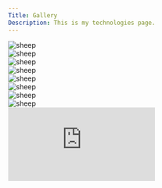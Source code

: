 ```yaml
---
Title: Gallery
Description: This is my technologies page.
---
```

<div class ="grid-gallery" >
<div>
    <picture class="box" onclick="location.href='image/1grid.jpg'">
        <source media="(min-width: 668px)" srcset="image/1grid.jpg">
        <source media="(min-width: 376px)" srcset="image/1grid.jpg?w=667">
        <img src="image/1grid.jpg?w=300" alt="sheep">
    </picture>
</div>
<div>
    <picture class="box" onclick="location.href='image/2grid.jpg'">
        <source media="(min-width: 668px)" srcset="image/2grid.jpg">
        <source media="(min-width: 376px)" srcset="image/2grid.jpg?w=667">
        <img src="image/2grid.jpg?w=300" alt="sheep">
    </picture>
</div>
<div>
<picture class="box" onclick="location.href='image/10grid.jpg'">
    <source media="(min-width: 668px)" srcset="image/10grid.jpg">
    <source media="(min-width: 376px)" srcset="image/10grid.jpg?w=667">
    <img src="image/10grid.jpg?w=300" alt="sheep">
</picture>
</div>
<div>
<picture class="box" onclick="location.href='image/4grid.jpg'">
    <source media="(min-width: 668px)" srcset="image/4grid.jpg">
    <source media="(min-width: 376px)" srcset="image/4grid.jpg?w=667">
    <img src="image/4grid.jpg?w=300" alt="sheep">
</picture>
</div>
<div>
<picture class="box" onclick="location.href='image/5grid.jpg'">
    <source media="(min-width: 668px)" srcset="image/5grid.jpg">
    <source media="(min-width: 376px)" srcset="image/5grid.jpg?w=667">
    <img src="image/5grid.jpg?w=300" alt="sheep">
</picture>
</div>
<div>
<picture class="box" onclick="location.href='image/7grid.jpg'">
    <source media="(min-width: 668px)" srcset="image/7grid.jpg">
    <source media="(min-width: 376px)" srcset="image/7grid.jpg?w=667">
    <img src="image/7grid.jpg?w=300" alt="sheep">
</picture>
</div>
<div>
<picture class="box" onclick="location.href='image/8grid.jpg'">
    <source media="(min-width: 668px)" srcset="image/8grid.jpg">
    <source media="(min-width: 376px)" srcset="image/8grid.jpg?w=667">
    <img src="image/8grid.jpg?w=300" alt="sheep">
</picture>
</div>
<div>
<picture class="box" onclick="location.href='image/13grid.jpg'">
    <source media="(min-width: 668px)" srcset="image/13grid.jpg">
    <source media="(min-width: 376px)" srcset="image/13grid.jpg?w=667">
    <img src="image/13grid.jpg?w=300" alt="sheep">
</picture>
</div>
</div>
<div class="embed-container">
    <iframe src="https://www.youtube.com/embed/B66lqt0K2I0" frameborder="0" allowfullscreen></iframe>
</div>
